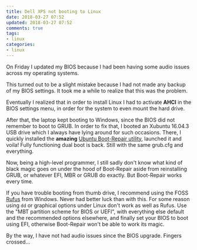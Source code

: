 ```yaml
---
title: Dell XPS not booting to Linux 	
date: 2018-03-27 07:52
updated: 2018-03-27 07:52
comments: true
tags:
- linux
categories:
- linux
---
```


On Friday I updated my BIOS because I had been having some audio issues across my operating systems.

This turned out to be a slight mistake because I had not made any backup of my BIOS settings. 
It took me a while to realize that this was the problem.

Eventually I realized that in order to install Linux I had to activate **AHCI** in the BIOS settings menu,
in order for the system to even mount the hard drive.

After that, the laptop kept booting to Windows, since the BIOS did not remember to boot to GRUB.
In order to fix that, I booted an Xubuntu 16.04.3 USB drive which I always have lying around for
such occasions. There, I quickly installed the **amazing** 
[Ubuntu Boot-Repair utility](https://help.ubuntu.com/community/Boot-Repair), launched it
and voila! Fully functioning dual boot is back. Still with the
same grub.cfg and everything.

Now, being a high-level programmer, I still sadly don't know what kind of black magic goes on under the hood of Boot-Repair aside from reinstalling GRUB, 
or whatever EFI, MBR or GRUB do exactly. But Boot-Repair works every time.

If you have trouble booting from thumb drive, I recommend using the FOSS [Rufus](https://rufus.akeo.ie/) from Windows. 
Never had better luck than with this. For some reason using `dd` or graphical options under Linux don't work as well as Rufus. 
Use the "MBT partition scheme for BIOS or UEFI", with everything else default and the recommended options elsewhere, 
and finally set your BIOS to boot using EFI, otherwise Boot-Repair won't be able to work its magic.

By the way, I have not had audio issues since the BIOS upgrade.
Fingers crossed...